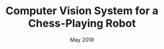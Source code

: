 ---
title: Computer Vision System for a Chess-Playing Robot
titleShort: Dissertation
date: May 2019
description: >-
  The dissertation for my degree, entitled "A Computer Vision System for a Chess-Playing Robot", tracks the state of a chessboard over time.
---